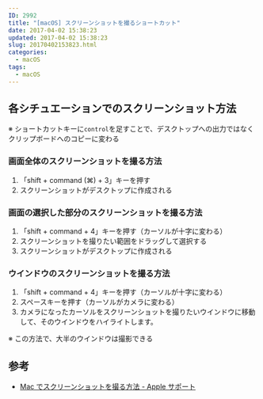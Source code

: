```yaml
---
ID: 2992
title: "[macOS] スクリーンショットを撮るショートカット"
date: 2017-04-02 15:38:23
updated: 2017-04-02 15:38:23
slug: 20170402153823.html
categories:
  - macOS
tags:
  - macOS
---
```


## 各シチュエーションでのスクリーンショット方法

※ ショートカットキーに`control`を足すことで、デスクトップへの出力ではなくクリップボードへのコピーに変わる

### 画面全体のスクリーンショットを撮る方法

1. 「shift + command (⌘) + 3」キーを押す
2. スクリーンショットがデスクトップに作成される

### 画面の選択した部分のスクリーンショットを撮る方法

1. 「shift + command + 4」キーを押す（カーソルが十字に変わる）
2. スクリーンショットを撮りたい範囲をドラッグして選択する
3. スクリーンショットがデスクトップに作成される

### ウインドウのスクリーンショットを撮る方法

1. 「shift + command + 4」キーを押す（カーソルが十字に変わる）
2. スペースキーを押す（カーソルがカメラに変わる）
3. カメラになったカーソルをスクリーンショットを撮りたいウインドウに移動して、そのウインドウをハイライトします。

<p class="text-info">※ この方法で、大半のウインドウは撮影できる</p>

## 参考

- [Mac でスクリーンショットを撮る方法 - Apple サポート](https://support.apple.com/ja-jp/HT201361)
